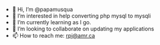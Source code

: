 - 👋 Hi, I’m @papamusqua
- 👀 I’m interested in help converting php mysql to mysqli
- 🌱 I’m currently learning as I go.
- 💞️ I’m looking to collaborate on updating my applications
- 📫 How to reach me: rpj@amr.ca

<!---
papamusqua/papamusqua is a ✨ special ✨ repository because its `README.md` (this file) appears on your GitHub profile.
You can click the Preview link to take a look at your changes.
--->
